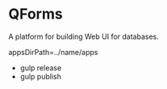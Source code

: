 # QForms
A platform for building Web UI for databases.

appsDirPath=../name/apps

- gulp release
- gulp publish

